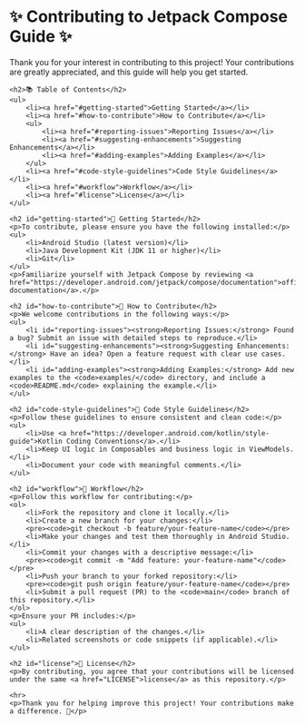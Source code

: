 <!DOCTYPE html>
<html lang="en">
<head>
    <meta charset="UTF-8">
    <meta name="viewport" content="width=device-width, initial-scale=1.0">
    <title>Contributing Guide</title>
</head>
<body>
    <h1>✨ Contributing to Jetpack Compose Guide ✨</h1>
    <p>Thank you for your interest in contributing to this project! Your contributions are greatly appreciated, and this guide will help you get started.</p>

    <h2>📚 Table of Contents</h2>
    <ul>
        <li><a href="#getting-started">Getting Started</a></li>
        <li><a href="#how-to-contribute">How to Contribute</a></li>
        <ul>
            <li><a href="#reporting-issues">Reporting Issues</a></li>
            <li><a href="#suggesting-enhancements">Suggesting Enhancements</a></li>
            <li><a href="#adding-examples">Adding Examples</a></li>
        </ul>
        <li><a href="#code-style-guidelines">Code Style Guidelines</a></li>
        <li><a href="#workflow">Workflow</a></li>
        <li><a href="#license">License</a></li>
    </ul>

    <h2 id="getting-started">🚀 Getting Started</h2>
    <p>To contribute, please ensure you have the following installed:</p>
    <ul>
        <li>Android Studio (latest version)</li>
        <li>Java Development Kit (JDK 11 or higher)</li>
        <li>Git</li>
    </ul>
    <p>Familiarize yourself with Jetpack Compose by reviewing <a href="https://developer.android.com/jetpack/compose/documentation">official documentation</a>.</p>

    <h2 id="how-to-contribute">🤝 How to Contribute</h2>
    <p>We welcome contributions in the following ways:</p>
    <ul>
        <li id="reporting-issues"><strong>Reporting Issues:</strong> Found a bug? Submit an issue with detailed steps to reproduce.</li>
        <li id="suggesting-enhancements"><strong>Suggesting Enhancements:</strong> Have an idea? Open a feature request with clear use cases.</li>
        <li id="adding-examples"><strong>Adding Examples:</strong> Add new examples to the <code>examples/</code> directory, and include a <code>README.md</code> explaining the example.</li>
    </ul>

    <h2 id="code-style-guidelines">🎨 Code Style Guidelines</h2>
    <p>Follow these guidelines to ensure consistent and clean code:</p>
    <ul>
        <li>Use <a href="https://developer.android.com/kotlin/style-guide">Kotlin Coding Conventions</a>.</li>
        <li>Keep UI logic in Composables and business logic in ViewModels.</li>
        <li>Document your code with meaningful comments.</li>
    </ul>

    <h2 id="workflow">🔄 Workflow</h2>
    <p>Follow this workflow for contributing:</p>
    <ol>
        <li>Fork the repository and clone it locally.</li>
        <li>Create a new branch for your changes:</li>
        <pre><code>git checkout -b feature/your-feature-name</code></pre>
        <li>Make your changes and test them thoroughly in Android Studio.</li>
        <li>Commit your changes with a descriptive message:</li>
        <pre><code>git commit -m "Add feature: your-feature-name"</code></pre>
        <li>Push your branch to your forked repository:</li>
        <pre><code>git push origin feature/your-feature-name</code></pre>
        <li>Submit a pull request (PR) to the <code>main</code> branch of this repository.</li>
    </ol>
    <p>Ensure your PR includes:</p>
    <ul>
        <li>A clear description of the changes.</li>
        <li>Related screenshots or code snippets (if applicable).</li>
    </ul>

    <h2 id="license">📄 License</h2>
    <p>By contributing, you agree that your contributions will be licensed under the same <a href="LICENSE">license</a> as this repository.</p>

    <hr>
    <p>Thank you for helping improve this project! Your contributions make a difference. 💖</p>
</body>
</html>
